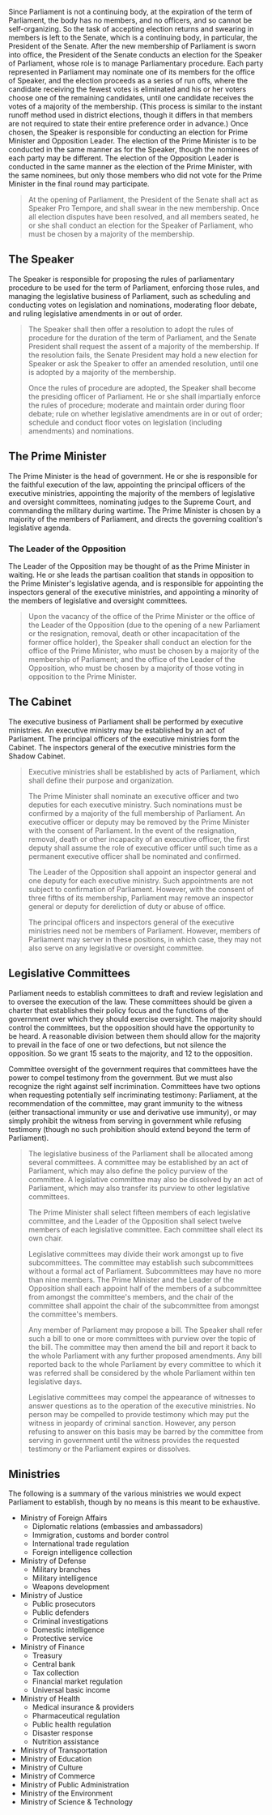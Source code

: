 Since Parliament is not a continuing body, at the expiration of the term of Parliament, the body has no members, and no officers, and so cannot be self-organizing.  So the task of accepting election returns and swearing in members is left to the Senate, which is a continuing body, in particular, the President of the Senate. After the new membership of Parliament is sworn into office, the President of the Senate conducts an election for the Speaker of Parliament, whose role is to manage Parliamentary procedure. Each party represented in Parliament may nominate one of its members for the office of Speaker, and the election proceeds as a series of run offs, where the candidate receiving the fewest votes is eliminated and his or her voters choose one of the remaining candidates, until one candidate receives the votes of a majority of the membership. (This process is similar to the instant runoff method used in district elections, though it differs in that members are not required to state their entire preference order in advance.) Once chosen, the Speaker is responsible for conducting an election for Prime Minister and Opposition Leader. The election of the Prime Minister is to be conducted in the same manner as for the Speaker, though the nominees of each party may be different. The election of the Opposition Leader is conducted in the same manner as the election of the Prime Minister, with the same nominees, but only those members who did not vote for the Prime Minister in the final round may participate.

> At the opening of Parliament, the President of the Senate shall act as Speaker Pro Tempore, and shall swear in the new membership. Once all election disputes have been resolved, and all members seated, he or she shall conduct an election for the Speaker of Parliament, who must be chosen by a majority of the membership.

## The Speaker

The Speaker is responsible for proposing the rules of parliamentary procedure to be used for the term of Parliament, enforcing those rules, and managing the legislative business of Parliament, such as scheduling and conducting votes on legislation and nominations, moderating floor debate, and ruling legislative amendments in or out of order.

> The Speaker shall then offer a resolution to adopt the rules of procedure for the duration of the term of Parliament, and the Senate President shall request the assent of a majority of the membership. If the resolution fails, the Senate President may hold a new election for Speaker or ask the Speaker to offer an amended resolution, until one is adopted by a majority of the membership.
> 
> Once the rules of procedure are adopted, the Speaker shall become the presiding officer of Parliament. He or she shall impartially enforce the rules of procedure; moderate and maintain order during floor debate; rule on whether legislative amendments are in or out of order; schedule and conduct floor votes on legislation (including amendments) and nominations.

## The Prime Minister

The Prime Minister is the head of government. He or she is responsible for the faithful execution of the law, appointing the principal officers of the executive ministries, appointing the majority of the members of legislative and oversight committees, nominating judges to the Supreme Court, and commanding the military during wartime. The Prime Minister is chosen by a majority of the members of Parliament, and directs the governing coalition's legislative agenda.

### The Leader of the Opposition

The Leader of the Opposition may be thought of as the Prime Minister in waiting. He or she leads the partisan coalition that stands in opposition to the Prime Minister's legislative agenda, and is responsible for appointing the inspectors general of the executive ministries, and appointing a minority of the members of legislative and oversight committees.

> Upon the vacancy of the office of the Prime Minister or the office of the Leader of the Opposition (due to the opening of a new Parliament or the resignation, removal, death or other incapacitation of the former office holder), the Speaker shall conduct an election for the office of the Prime Minister, who must be chosen by a majority of the membership of Parliament; and the office of the Leader of the Opposition, who must be chosen by a majority of those voting in opposition to the Prime Minister.

## The Cabinet

The executive business of Parliament shall be performed by executive ministries. An executive ministry may be established by an act of Parliament. The principal officers of the executive ministries form the Cabinet. The inspectors general of the executive ministries form the Shadow Cabinet.

> Executive ministries shall be established by acts of Parliament, which shall define their purpose and organization.
> 
> The Prime Minister shall nominate an executive officer and two deputies for each executive ministry. Such nominations must be confirmed by a majority of the full membership of Parliament. An executive officer or deputy may be removed by the Prime Minister with the consent of Parliament. In the event of the resignation, removal, death or other incapacity of an executive officer, the first deputy shall assume the role of executive officer until such time as a permanent executive officer shall be nominated and confirmed.
> 
> The Leader of the Opposition shall appoint an inspector general and one deputy for each executive ministry. Such appointments are not subject to confirmation of Parliament. However, with the consent of three fifths of its membership, Parliament may remove an inspector general or deputy for dereliction of duty or abuse of office.
> 
> The principal officers and inspectors general of the executive ministries need not be members of Parliament. However, members of Parliament may server in these positions, in which case, they may not also serve on any legislative or oversight committee.

## Legislative Committees

Parliament needs to establish committees to draft and review legislation and to oversee the execution of the law. These committees should be given a charter that establishes their policy focus and the functions of the government over which they should exercise oversight. The majority should control the committees, but the opposition should have the opportunity to be heard. A reasonable division between them should allow for the majority to prevail in the face of one or two defections, but not silence the opposition. So we grant 15 seats to the majority, and 12 to the opposition.

Committee oversight of the government requires that committees have the power to compel testimony from the government. But we must also recognize the right against self incrimination. Committees have two options when requesting potentially self incriminating testimony: Parliament, at the recommendation of the committee, may grant immunity to the witness (either transactional immunity or use and derivative use immunity), or may simply prohibit the witness from serving in government while refusing testimony (though no such prohibition should extend beyond the term of Parliament).

> The legislative business of the Parliament shall be allocated among several committees. A committee may be established by an act of Parliament, which may also define the policy purview of the committee. A legislative committee may also be dissolved by an act of Parliament, which may also transfer its purview to other legislative committees.
> 
> The Prime Minister shall select fifteen members of each legislative committee, and the Leader of the Opposition shall select twelve members of each legislative committee. Each committee shall elect its own chair.
> 
> Legislative committees may divide their work amongst up to five subcommittees. The committee may establish such subcommittees without a formal act of Parliament. Subcommittees may have no more than nine members. The Prime Minister and the Leader of the Opposition shall each appoint half of the members of a subcommittee from amongst the committee's members, and the chair of the committee shall appoint the chair of the subcommittee from amongst the committee's members.
> 
> Any member of Parliament may propose a bill. The Speaker shall refer such a bill to one or more committees with purview over the topic of the bill. The committee may then amend the bill and report it back to the whole Parliament with any further proposed amendments. Any bill reported back to the whole Parliament by every committee to which it was referred shall be considered by the whole Parliament within ten legislative days.
> 
> Legislative committees may compel the appearance of witnesses to answer questions as to the operation of the executive ministries. No person may be compelled to provide testimony which may put the witness in jeopardy of criminal sanction. However, any person refusing to answer on this basis may be barred by the committee from serving in government until the witness provides the requested testimony or the Parliament expires or dissolves.

## Ministries

The following is a summary of the various ministries we would expect Parliament to establish, though by no means is this meant to be exhaustive.

* Ministry of Foreign Affairs
  * Diplomatic relations (embassies and ambassadors)
  * Immigration, customs and border control
  * International trade regulation
  * Foreign intelligence collection
* Ministry of Defense
  * Military branches
  * Military intelligence
  * Weapons development
* Ministry of Justice
  * Public prosecutors
  * Public defenders
  * Criminal investigations
  * Domestic intelligence
  * Protective service
* Ministry of Finance
  * Treasury
  * Central bank
  * Tax collection
  * Financial market regulation
  * Universal basic income
* Ministry of Health
  * Medical insurance & providers
  * Pharmaceutical regulation
  * Public health regulation
  * Disaster response
  * Nutrition assistance
* Ministry of Transportation
* Ministry of Education
* Ministry of Culture
* Ministry of Commerce
* Ministry of Public Administration
* Ministry of the Environment
* Ministry of Science & Technology

  